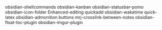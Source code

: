 obsidian-shellcommands
obsidian-kanban
obsidian-statusbar-pomo
obsidian-icon-folder
Enhanced-editing
quickadd
obsidian-wakatime
quick-latex
obsidian-admonition
buttons
mrj-crosslink-between-notes
obsidian-float-toc-plugin
obsidian-imgur-plugin